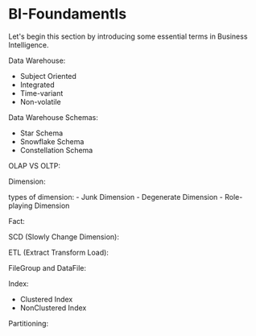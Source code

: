 # BI-Foundamentls

Let's begin this section by introducing some essential terms in Business Intelligence.

Data Warehouse:
  - Subject Oriented
  - Integrated
  - Time-variant
  - Non-volatile

Data Warehouse Schemas:
  - Star Schema
  - Snowflake Schema
  - Constellation Schema

OLAP VS OLTP:

Dimension:

  types of dimension:
    - Junk Dimension
    - Degenerate Dimension
    - Role-playing Dimension

Fact:

SCD (Slowly Change Dimension):


ETL (Extract Transform Load):



FileGroup and DataFile:


Index:
  - Clustered Index
  - NonClustered Index

Partitioning:




